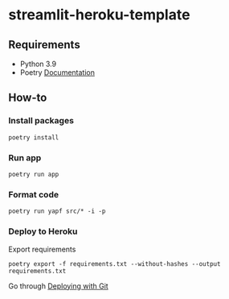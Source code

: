 # streamlit-heroku-template

## Requirements

- Python 3.9
- Poetry [Documentation](https://python-poetry.org/docs/)

## How-to

### Install packages

```{bash}
poetry install
```

### Run app

```{bash}
poetry run app
```

### Format code

```{bash}
poetry run yapf src/* -i -p
```

### Deploy to Heroku

Export requirements

```{bash}
poetry export -f requirements.txt --without-hashes --output requirements.txt
```

Go through [Deploying with Git](https://devcenter.heroku.com/articles/git)
